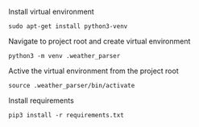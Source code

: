 
Install virtual environment

    sudo apt-get install python3-venv

Navigate to project root and create virtual environment

    python3 -m venv .weather_parser

Active the virtual environment from the project root
    
    source .weather_parser/bin/activate

Install requirements
    
    pip3 install -r requirements.txt
